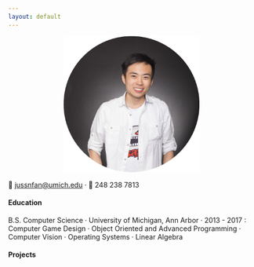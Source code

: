 ```yaml
---
layout: default
---
```



<p align="center">
	<img src="/images/jfan5small.png">
</p>

:e-mail: jussnfan@umich.edu · :iphone: 248 238 7813

#### Education
B.S. Computer Science · University of Michigan, Ann Arbor · 2013 - 2017
:	Computer Game Design · Object Oriented and Advanced Programming · Computer Vision · Operating Systems · Linear Algebra

#### Projects
